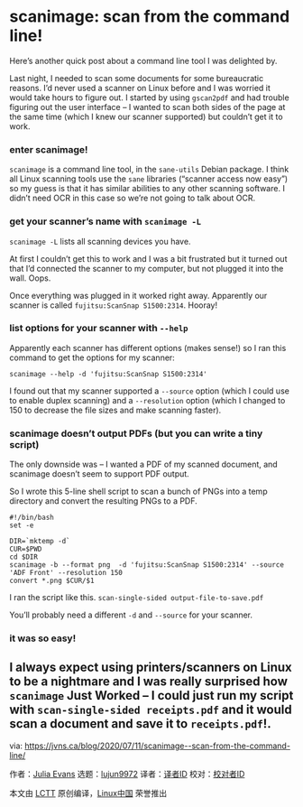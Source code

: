 [#]: collector: (lujun9972)
[#]: translator: (geekpi)
[#]: reviewer: ( )
[#]: publisher: ( )
[#]: url: ( )
[#]: subject: (scanimage: scan from the command line!)
[#]: via: (https://jvns.ca/blog/2020/07/11/scanimage--scan-from-the-command-line/)
[#]: author: (Julia Evans https://jvns.ca/)

scanimage: scan from the command line!
======

Here’s another quick post about a command line tool I was delighted by.

Last night, I needed to scan some documents for some bureaucratic reasons. I’d never used a scanner on Linux before and I was worried it would take hours to figure out. I started by using `gscan2pdf` and had trouble figuring out the user interface – I wanted to scan both sides of the page at the same time (which I knew our scanner supported) but couldn’t get it to work.

### enter scanimage!

`scanimage` is a command line tool, in the `sane-utils` Debian package. I think all Linux scanning tools use the `sane` libraries (“scanner access now easy”) so my guess is that it has similar abilities to any other scanning software. I didn’t need OCR in this case so we’re not going to talk about OCR.

### get your scanner’s name with `scanimage -L`

`scanimage -L` lists all scanning devices you have.

At first I couldn’t get this to work and I was a bit frustrated but it turned out that I’d connected the scanner to my computer, but not plugged it into the wall. Oops.

Once everything was plugged in it worked right away. Apparently our scanner is called `fujitsu:ScanSnap S1500:2314`. Hooray!

### list options for your scanner with `--help`

Apparently each scanner has different options (makes sense!) so I ran this command to get the options for my scanner:

```
scanimage --help -d 'fujitsu:ScanSnap S1500:2314'
```

I found out that my scanner supported a `--source` option (which I could use to enable duplex scanning) and a `--resolution` option (which I changed to 150 to decrease the file sizes and make scanning faster).

### scanimage doesn’t output PDFs (but you can write a tiny script)

The only downside was – I wanted a PDF of my scanned document, and scanimage doesn’t seem to support PDF output.

So I wrote this 5-line shell script to scan a bunch of PNGs into a temp directory and convert the resulting PNGs to a PDF.

```
#!/bin/bash
set -e

DIR=`mktemp -d`
CUR=$PWD
cd $DIR
scanimage -b --format png  -d 'fujitsu:ScanSnap S1500:2314' --source 'ADF Front' --resolution 150
convert *.png $CUR/$1
```

I ran the script like this. `scan-single-sided output-file-to-save.pdf`

You’ll probably need a different `-d` and `--source` for your scanner.

### it was so easy!

I always expect using printers/scanners on Linux to be a nightmare and I was really surprised how `scanimage` Just Worked – I could just run my script with `scan-single-sided receipts.pdf` and it would scan a document and save it to `receipts.pdf`!.
--------------------------------------------------------------------------------

via: https://jvns.ca/blog/2020/07/11/scanimage--scan-from-the-command-line/

作者：[Julia Evans][a]
选题：[lujun9972][b]
译者：[译者ID](https://github.com/译者ID)
校对：[校对者ID](https://github.com/校对者ID)

本文由 [LCTT](https://github.com/LCTT/TranslateProject) 原创编译，[Linux中国](https://linux.cn/) 荣誉推出

[a]: https://jvns.ca/
[b]: https://github.com/lujun9972
